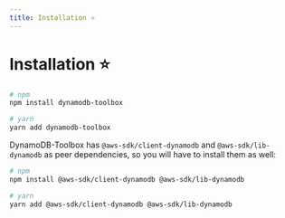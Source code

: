```yaml
---
title: Installation ⭐️
---
```


# Installation ⭐️

```bash
# npm
npm install dynamodb-toolbox

# yarn
yarn add dynamodb-toolbox
```

DynamoDB-Toolbox has `@aws-sdk/client-dynamodb` and `@aws-sdk/lib-dynamodb` as peer dependencies, so you will have to install them as well:

```bash
# npm
npm install @aws-sdk/client-dynamodb @aws-sdk/lib-dynamodb

# yarn
yarn add @aws-sdk/client-dynamodb @aws-sdk/lib-dynamodb
```
